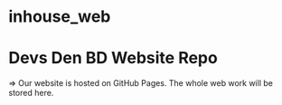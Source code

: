 # inhouse_web

# Devs Den BD Website Repo

=> Our website is hosted on GitHub Pages. The whole web work will be stored here.
